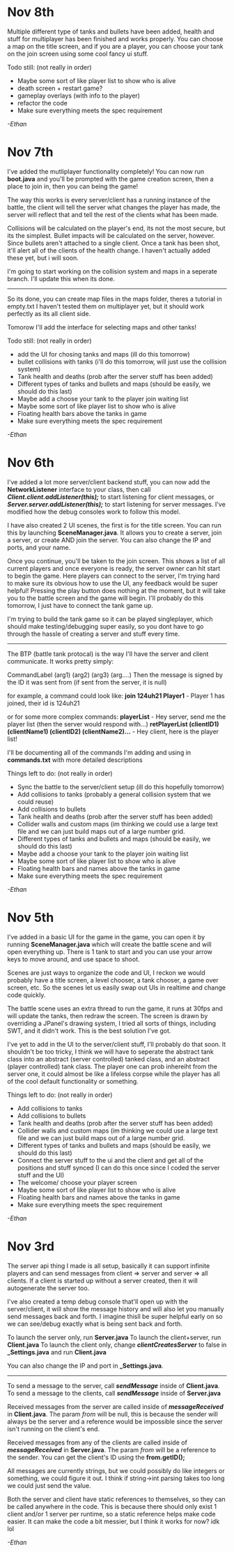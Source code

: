 # Nov 8th
Multiple different type of tanks and bullets have been added, health and stuff for multiplayer has been finished and works properly. You can choose a map on the title screen, and if you are a player, you can choose your tank on the join screen using some cool fancy ui stuff.

Todo still: (not really in order)
- Maybe some sort of like player list to show who is alive
- death screen + restart game?
- gameplay overlays (with info to the player)
- refactor the code
- Make sure everything meets the spec requirement

_-Ethan_

# Nov 7th
I've added the mutliplayer functionality completely! You can now run **boot.java** and you'll be prompted with the game creation screen, then a place to join in, then you can being the game!

The way this works is every server/client has a running instance of the battle, the client will tell the server what changes the player has made, the server will reflect that and tell the rest of the clients what has been made.

Collisions will be calculated on the player's end, its not the most secure, but its the simplest.
Bullet impacts will be calculated on the server, however. Since bullets aren't attached to a single client. Once a tank has been shot, it'll alert all of the clients of the health change.
I haven't actually added these yet, but i will soon.

I'm going to start working on the collision system and maps in a seperate branch. I'll update this when its done.

---
So its done, you can create map files in the maps folder, theres a tutorial in empty.txt
I haven't tested them on multiplayer yet, but it should work perfectly as its all client side.

Tomorow I'll add the interface for selecting maps and other tanks!

Todo still: (not really in order)
- add the UI for chosing tanks and maps (ill do this tomorrow)
- bullet collisions with tanks (i'll do this tomorrow, will just use the collision system)
- Tank health and deaths (prob after the server stuff has been added)
- Different types of tanks and bullets and maps (should be easily, we should do this last)
- Maybe add a choose your tank to the player join waiting list
- Maybe some sort of like player list to show who is alive
- Floating health bars above the tanks in game
- Make sure everything meets the spec requirement

_-Ethan_

# Nov 6th
I've added a lot more server/client backend stuff, you can now add the **NetworkListener** interface to your class, then call **_Client.client.addListener(this);_**  to start listening for client messages, or **_Server.server.addListener(this);_** to start listening for server messages. I've modified how the debug consoles work to follow this model.

I have also created 2 UI scenes, the first is for the title screen. You can run this by launching **SceneManager.java**. It allows you to create a server, join a server, or create AND join the server. You can also change the IP and ports, and your name. 

Once you continue, you'll be taken to the join screen. This shows a list of all current players and once everyone is ready, the server owner can hit start to begin the game. Here players can connect to the server, I'm trying hard to make sure its obvious how to use the UI, any feedback would be super helpful! Pressing the play button does nothing at the moment, but it will take you to the battle screen and the game will begin. I'll probably do this tomorrow, I just have to connect the tank game up.

I'm trying to build the tank game so it can be played singleplayer, which should make testing/debugging super easily, so you dont have to go through the hassle of creating a server and stuff every time.

----
The BTP (battle tank protocal) is the way I'll have the server and client communicate. It works pretty simply:

CommandLabel (arg1) (arg2) (arg3) (arg....)
Then the message is signed by the ID it was sent from (if sent from the server, it is null)

for example, a command could look like:
**join 124uh21 Player1**  - Player 1 has joined, their id is 124uh21

or for some more complex commands:
**playerList**  - Hey server, send me the player list (then the server would respond with...)
**retPlayerList (clientID1) (clientName1) (clientID2) (clientName2)...** - Hey client, here is the player list!

I'll be documenting all of the commands I'm adding and using in **commands.txt** with more detailed descriptions

Things left to do: (not really in order)
- Sync the battle to the server/client setup (ill do this hopefully tomorrow)
- Add collisions to tanks (probably a general collision system that we could reuse)
- Add collisions to bullets
- Tank health and deaths (prob after the server stuff has been added)
- Collider walls and custom maps (im thinking we could use a large text file and we can just build maps out of a large number grid.
- Different types of tanks and bullets and maps (should be easily, we should do this last)
- Maybe add a choose your tank to the player join waiting list
- Maybe some sort of like player list to show who is alive
- Floating health bars and names above the tanks in game
- Make sure everything meets the spec requirement

_-Ethan_
 

# Nov 5th
I've added in a basic UI for the game in the game, you can open it by running **SceneManager.java** which will create the battle scene and will open everything up. There is 1 tank to start and you can use your arrow keys to move around, and use space to shoot.

Scenes are just ways to organize the code and UI, I reckon we would probably have a title screen, a level chooser, a tank chooser, a game over screen, etc. So the scenes let us easily swap out UIs in realtime and change code quickly.

The battle scene uses an extra thread to run the game, it runs at 30fps and will update the tanks, then redraw the screen. The screen is drawn by overriding a JPanel's drawing system, I tried all sorts of things, including SWT, and it didn't work. This is the best solution I've got.

I've yet to add in the UI to the server/client stuff, I'll probably do that soon. It shouldn't be too tricky, I think we will have to seperate the abstract tank class into an abstract (server controlled) tanked class, and an abstract (player controlled) tank class. The player one can prob inhereiht from the server one, it could almost be like a lifeless corpse while the player has all of the cool default functionality or something.

Things left to do: (not really in order)
- Add collisions to tanks
- Add collisions to bullets
- Tank health and deaths (prob after the server stuff has been added)
- Collider walls and custom maps (im thinking we could use a large text file and we can just build maps out of a large number grid.
- Different types of tanks and bullets and maps (should be easily, we should do this last)
- Connect the server stuff to the ui and the client and get all of the positions and stuff synced (I can do this once since I coded the server stuff and the UI)
- The welcome/ choose your player screen
- Maybe some sort of like player list to show who is alive
- Floating health bars and names above the tanks in game
- Make sure everything meets the spec requirement

_-Ethan_

# Nov 3rd
The server api thing I made is all setup, basically it can support infinite players and can send messages from client => server and server => all clients. If a client is started up without a server created, then it will autogenerate the server too.

I've also created a temp debug console that'll open up with the server/client, it will show the message history and will also let you manually send messages back and forth. I imagine thisll be super helpful early on so we can see/debug exactly what is being sent back and forth.

To launch the server only, run **Server.java**
To launch the client+server, run **Client.java**
To launch the client only, change **_clientCreatesServer_** to false in **_Settings.java** and run **Client.java**

You can also change the IP and port in **_Settings.java**.

---
To send a message to the server, call **_sendMessage_** inside of **Client.java**. To send a message to the clients, call **_sendMessage_** inside of **Server.java**

Received messages from the server are called inside of **_messageReceived_** in **Client.java**. The param *from* will be null, this is because the sender will always be the server and a reference would be impossible since the server isn't running on the client's end.

Received messages from any of the clients are called inside of **_messageReceived_** in **Server.java**. The param *from* will be a reference to the sender. You can get the client's ID using the **from.getID();**

All messages are currently strings, but we could possibly do like integers or something, we could figure it out. I think if string->int parsing takes too long we could just send the value.

Both the server and client have static references to themselves, so they can be called anywhere in the code. This is because there should only exist 1 client and/or 1 server per runtime, so a static reference helps make code easier. It can make the code a bit messier, but I think it works for now? idk lol

_-Ethan_
